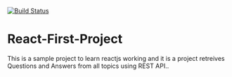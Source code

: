 [![Build Status](https://travis-ci.org/Dragonis/react-first-project.svg?branch=master)](https://travis-ci.org/Dragonis/react-first-project)  

# React-First-Project

This is a sample project to learn reactjs working and it is a project retreives Questions and Answers from all topics using REST API..
